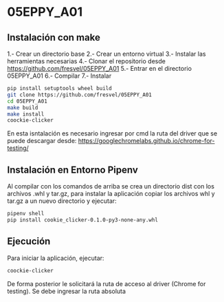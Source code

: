 # 05EPPY_A01

## Instalación con make
1.- Crear un directorio base
2.- Crear un entorno virtual
3.- Instalar las herramientas necesarias
4.- Clonar el repositorio desde https://github.com/fresvel/05EPPY_A01
5.- Entrar en el directorio 05EPPY_A01
6.- Compilar
7.- Instalar

```bash
pip install setuptools wheel build
git clone https://github.com/fresvel/05EPPY_A01
cd 05EPPY_A01
make build
make install
coockie-clicker
```

En esta isntalación es necesario ingresar por cmd la ruta del driver que se puede descargar desde: https://googlechromelabs.github.io/chrome-for-testing/


## Instalación en Entorno Pipenv
Al compilar con los comandos de arriba se crea un directorio dist con los archivos .whl y tar.gz, para instalar la aplicación copiar los archivos whl y tar.gz a un nuevo directorio y ejecutar:
```bash
pipenv shell
pip install cookie_clicker-0.1.0-py3-none-any.whl
```
## Ejecución
Para iniciar la aplicación, ejecutar:

```bash
coockie-clicker
```

De forma posterior le solicitará la ruta de acceso al driver (Chrome for testing). Se debe ingresar la ruta absoluta
